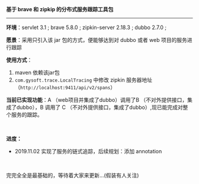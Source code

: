 **基于 brave 和 zipkip 的分布式服务跟踪工具包**

---

**环境**：servlet 3.1 ; brave 5.8.0 ; zipkin-server 2.18.3 ; dubbo 2.7.0 ; 

**愿景**：采用只引入该 jar 包的方式，便能够达到对 dubbo 或者 web 项目的服务进行跟踪

**使用方式**：

1. maven 依赖该jar包
2. `com.gysoft.trace.LocalTracing` 中修改 zipkin 服务器地址（`http://localhost:9411/api/v2/spans`） 

**当前已实现功能**：A （web项目并集成了dubbo）调用了B （不对外提供接口，集成了dubbo），B 调用了 C （不对外提供接口，集成了dubbo）,现已能完成对整个服务的跟踪。

<br>

**进度：**

- 2019.11.02
实现了服务的链式追踪，后续规划：添加 annotation

<br>

完完全全是最基础的，等待着大家来更新...(假装有人关注)
